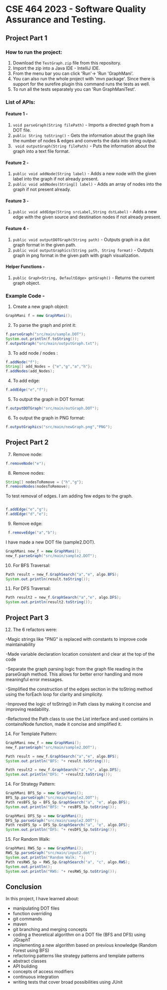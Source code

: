 # CSE 464 2023 - Software Quality Assurance and Testing.

## Project Part 1 

### How to run the project:

1) Download the ```TestGraph.zip``` file from this repository.
2) Import the zip into a Java IDE - IntelliJ IDE.
3) From the menu bar you can click 'Run'-> 'Run 'GraphMani'.
4) You can also run the whole project with 'mvn package'. Since there is support for the surefire plugin this command runs the tests as well. 
5) To run all the tests separately you can 'Run GraphManiTest'.


### List of APIs:

#### Feature 1 - 
1) ```void parseGraph(String filePath)``` - Imports a directed graph from a DOT file.
2) ```public String toString()``` - Gets the information about the graph like the number of nodes & edges and converts the data into string output.
3) ``` void outputGraph(String filePath)``` - Puts the information about the graph into a text file format.

#### Feature 2 - 
1) ```public void addNode(String label)``` - Adds a new node with the given label into the graph if not already present.
2) ```public void addNodes(String[] label)``` - Adds an array of nodes into the graph if not present already.

#### Feature 3 - 
1) ```public void addEdge(String srcLabel,String dstLabel)``` - Adds a new edge with the given source and destination nodes if not already present.

#### Feature 4 - 
1) ```public void outputDOTGraph(String path)``` - Outputs graph in a dot graph format in the given path.
2) ```public void outputGraphics(String path, String format)``` - Outputs graph in png format in the given path with graph visualization.

#### Helper Functions - 
1) ```public Graph<String, DefaultEdge> getGraph()``` - Returns the current graph object.


### Example Code - 
1) Create a new graph object:

```java
GraphMani f = new GraphMani();
```

2) To parse the graph and print it:

```java
f.parseGraph("src/main/sample.DOT");
System.out.println(f.toString());
f.outputGraph("src/main/outputGraph.txt");
```

3) To add node / nodes :

```java
f.addNode("f");
String[] add_Nodes = {"e","g","a","h"};
f.addNodes(add_Nodes);
```

4) To add edge:

```java
f.addEdge("e","f");
```

5) To output the graph in DOT format:

```java
f.outputDOTGraph("src/main/outGraph.DOT");
```

6) To output the graph in PNG format:

```java
f.outputGraphics("src/main/newGraph.png","PNG");
```
##  Project Part 2



7) Remove node:
```java
f.removeNode("e");
```

8) Remove nodes:
```java
String[] nodesToRemove = {"h","g"};
f.removeNodes(nodesToRemove);
```

To test removal of edges. I am adding few edges to the graph.
```java

f.addEdge("e","g");
f.addEdge("d","e");
```

9) Remove edge:
```java
 f.removeEdge("a","b");
``` 

I have made a new DOT file (sample2.DOT).

```java
GraphMani new_f = new GraphMani();
new_f.parseGraph("src/main/sample2.DOT");
```

10) For BFS Traversal:

```java
Path result = new_f.GraphSearch("a","e", algo.BFS);
System.out.println(result.toString());

``` 

11) For DFS Traversal:

```java
Path result2 = new_f.GraphSearch("a","e", algo.DFS);
System.out.println(result2.toString());
```
  

##  Project Part 3

12) The 6 refactors were:
    
   -Magic strings like "PNG" is replaced with constants to improve code maintainability
    
   -Made variable declaration location consistent and clear at the top of the code
   
   -Separate the graph parsing logic from the graph file reading in the parseGraph method. This allows for better error handling and more meaningful error messages.
   
   -Simplified the construction of the edges section in the toString method using the forEach loop for clarity and simplicity.
   
   -Improved the logic of toString() in Path class by making it concise and improving readability.
   
   -Refactored the Path class to use the List interface and used contains in containsNode function, made it concise and simplified it.

14) For Template Pattern:
```java
GraphMani new_f = new GraphMani();
new_f.parseGraph("src/main/sample2.DOT");

Path result = new_f.GraphSearch("a","e", algo.BFS);
System.out.println("BFS: "+ result.toString());

Path result2 = new_f.GraphSearch("a","e", algo.DFS);
System.out.println("DFS: " +result2.toString());
```


14) For Strategy Pattern:
```java
GraphMani BFS_Sp = new GraphMani();
BFS_Sp.parseGraph("src/main/sample2.DOT");
Path resBFS_Sp = BFS_Sp.GraphSearch("a", "e", algo.BFS);
System.out.println("BFS: "+ resBFS_Sp.toString());

GraphMani DFS_Sp = new GraphMani();
DFS_Sp.parseGraph("src/main/sample2.DOT");
Path resDFS_Sp = DFS_Sp.GraphSearch("a", "e", algo.DFS);
System.out.println("DFS: "+ resDFS_Sp.toString());
```


15) For Random Walk:
```java
GraphMani RWS_Sp = new GraphMani();
RWS_Sp.parseGraph("src/main/input2.dot");
System.out.println("Random Walk: ");
Path resRWS_Sp = RWS_Sp.GraphSearch("a", "c", algo.RWS);
System.out.println();
System.out.println("RWS: "+ resRWS_Sp.toString());
```

## Conclusion

In this project, I have learned about:
- manipulating DOT files
- function overriding
- git commands
- maven
- git branching and merging concepts
- coding a theoretical algorithm on a DOT file (BFS and DFS) using JGraphT
- implementing a new algorithm based on previous knowledge (Random Forest using BFS)
- refactoring patterns like  strategy patterns and template patterns
- abstract classes
- API building
- concepts of access modifiers
- continuous integration 
- writing tests that cover broad possibilities using JUnit
